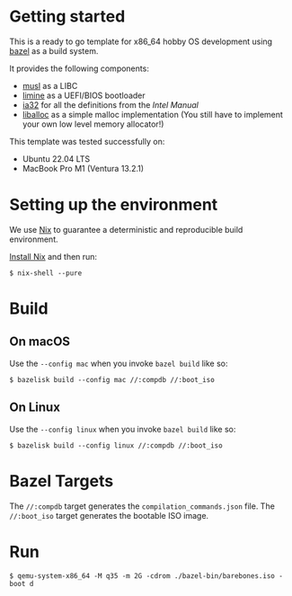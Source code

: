 # Getting started

This is a ready to go template for x86\_64 hobby OS development using [bazel](https://bazel.build) as a build system.

It provides the following components:

- [musl](https://musl.libc.org/) as a LIBC
- [limine](https://github.com/limine-bootloader/limine) as a UEFI/BIOS bootloader
- [ia32](https://github.com/ia32-doc/ia32-doc) for all the definitions from the _Intel Manual_
- [liballoc](https://github.com/blanham/liballoc) as a simple malloc implementation (You still have to implement your own low level memory allocator!)

This template was tested successfully on:
- Ubuntu 22.04 LTS
- MacBook Pro M1 (Ventura 13.2.1)

# Setting up the environment

We use [Nix](https://nixos.org/) to guarantee a deterministic and reproducible build environment.

[Install Nix](https://nixos.org/download.html) and then run:

```
$ nix-shell --pure
```

# Build

## On macOS

Use the `--config mac` when you invoke `bazel build` like so:

```
$ bazelisk build --config mac //:compdb //:boot_iso
```

## On Linux

Use the `--config linux` when you invoke `bazel build` like so:

```
$ bazelisk build --config linux //:compdb //:boot_iso
```

# Bazel Targets

The `//:compdb` target generates the `compilation_commands.json` file.
The `//:boot_iso` target generates the bootable ISO image.

# Run

```
$ qemu-system-x86_64 -M q35 -m 2G -cdrom ./bazel-bin/barebones.iso -boot d
```
